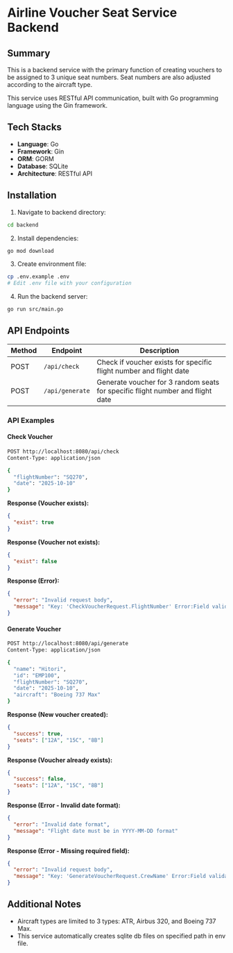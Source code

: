 # Airline Voucher Seat Service Backend

## Summary

This is a backend service with the primary function of creating vouchers to be assigned to 3 unique seat numbers. Seat numbers are also adjusted according to the aircraft type.

This service uses RESTful API communication, built with Go programming language using the Gin framework.

## Tech Stacks

- **Language**: Go
- **Framework**: Gin
- **ORM**: GORM
- **Database**: SQLite
- **Architecture**: RESTful API

## Installation

1. Navigate to backend directory:
```bash
cd backend
```

2. Install dependencies:
```bash
go mod download
```

3. Create environment file:
```bash
cp .env.example .env
# Edit .env file with your configuration
```

4. Run the backend server:
```bash
go run src/main.go
```


## API Endpoints

| Method | Endpoint | Description |
|--------|----------|-------------|
| POST | `/api/check` | Check if voucher exists for specific flight number and flight date |
| POST | `/api/generate` | Generate voucher for 3 random seats for specific flight number and flight date |

### API Examples

#### Check Voucher
```bash
POST http://localhost:8080/api/check
Content-Type: application/json

{
  "flightNumber": "SQ270",
  "date": "2025-10-10"
}
```

**Response (Voucher exists):**
```json
{
  "exist": true
}
```

**Response (Voucher not exists):**
```json
{
  "exist": false
}
```

**Response (Error):**
```json
{
  "error": "Invalid request body",
  "message": "Key: 'CheckVoucherRequest.FlightNumber' Error:Field validation for 'FlightNumber' failed on the 'required' tag"
}
```

#### Generate Voucher
```bash
POST http://localhost:8080/api/generate
Content-Type: application/json

{
  "name": "Hitori",
  "id": "EMP100",
  "flightNumber": "SQ270",
  "date": "2025-10-10",
  "aircraft": "Boeing 737 Max"
}
```

**Response (New voucher created):**
```json
{
  "success": true,
  "seats": ["12A", "15C", "8B"]
}
```

**Response (Voucher already exists):**
```json
{
  "success": false,
  "seats": ["12A", "15C", "8B"]
}
```

**Response (Error - Invalid date format):**
```json
{
  "error": "Invalid date format",
  "message": "Flight date must be in YYYY-MM-DD format"
}
```

**Response (Error - Missing required field):**
```json
{
  "error": "Invalid request body",
  "message": "Key: 'GenerateVoucherRequest.CrewName' Error:Field validation for 'CrewName' failed on the 'required' tag"
}
```

## Additional Notes
- Aircraft types are limited to 3 types: ATR, Airbus 320, and Boeing 737 Max.
- This service automatically creates sqlite db files on specified path in env file.